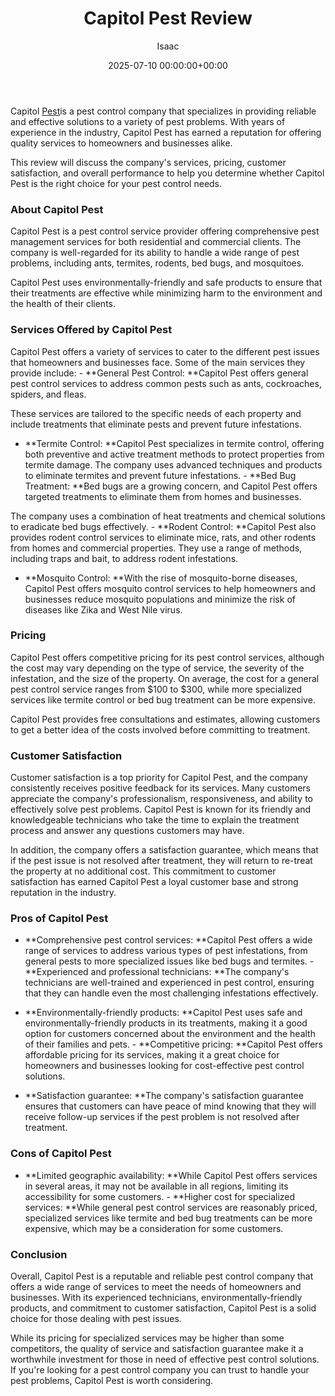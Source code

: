 ﻿---
title: Capitol Pest Review
description: Capitol Pest is a pest control company that specializes in providing reliable and effective solutions to a variety of pest problems.
slug: /capitol-pest-review/
date: 2025-07-10 00:00:00+00:00
lastmod: 2025-07-10 00:00:00+03:00
author: Isaac
categories:

- Guide
tags:

- guide

- capitol

- pest
layout: post
---

Capitol [Pest](https://pestpolicy.com/a-guide-to-preventing-pest-infestations-in-restaurants/)is a pest control company that specializes in providing reliable and effective solutions to a variety of pest problems. With years of experience in the industry, Capitol Pest has earned a reputation for offering quality services to homeowners and businesses alike.

This review will discuss the company's services, pricing, customer satisfaction, and overall performance to help you determine whether Capitol Pest is the right choice for your pest control needs.

###  About Capitol Pest

Capitol Pest is a pest control service provider offering comprehensive pest management services for both residential and commercial clients. The company is well-regarded for its ability to handle a wide range of pest problems, including ants, termites, rodents, bed bugs, and mosquitoes.

Capitol Pest uses environmentally-friendly and safe products to ensure that their treatments are effective while minimizing harm to the environment and the health of their clients.

###  Services Offered by Capitol Pest

Capitol Pest offers a variety of services to cater to the different pest issues that homeowners and businesses face. Some of the main services they provide include: - **General Pest Control: **Capitol Pest offers general pest control services to address common pests such as ants, cockroaches, spiders, and fleas.

These services are tailored to the specific needs of each property and include treatments that eliminate pests and prevent future infestations.

- **Termite Control: **Capitol Pest specializes in termite control, offering both preventive and active treatment methods to protect properties from termite damage. The company uses advanced techniques and products to eliminate termites and prevent future infestations. - **Bed Bug Treatment: **Bed bugs are a growing concern, and Capitol Pest offers targeted treatments to eliminate them from homes and businesses.

The company uses a combination of heat treatments and chemical solutions to eradicate bed bugs effectively. - **Rodent Control: **Capitol Pest also provides rodent control services to eliminate mice, rats, and other rodents from homes and commercial properties. They use a range of methods, including traps and bait, to address rodent infestations.

- **Mosquito Control: **With the rise of mosquito-borne diseases, Capitol Pest offers mosquito control services to help homeowners and businesses reduce mosquito populations and minimize the risk of diseases like Zika and West Nile virus.

###  Pricing

Capitol Pest offers competitive pricing for its pest control services, although the cost may vary depending on the type of service, the severity of the infestation, and the size of the property. On average, the cost for a general pest control service ranges from $100 to $300, while more specialized services like termite control or bed bug treatment can be more expensive.

Capitol Pest provides free consultations and estimates, allowing customers to get a better idea of the costs involved before committing to treatment.

###  Customer Satisfaction

Customer satisfaction is a top priority for Capitol Pest, and the company consistently receives positive feedback for its services. Many customers appreciate the company's professionalism, responsiveness, and ability to effectively solve pest problems. Capitol Pest is known for its friendly and knowledgeable technicians who take the time to explain the treatment process and answer any questions customers may have.

In addition, the company offers a satisfaction guarantee, which means that if the pest issue is not resolved after treatment, they will return to re-treat the property at no additional cost. This commitment to customer satisfaction has earned Capitol Pest a loyal customer base and strong reputation in the industry.

###  Pros of Capitol Pest

- **Comprehensive pest control services: **Capitol Pest offers a wide range of services to address various types of pest infestations, from general pests to more specialized issues like bed bugs and termites. - **Experienced and professional technicians: **The company's technicians are well-trained and experienced in pest control, ensuring that they can handle even the most challenging infestations effectively.

- **Environmentally-friendly products: **Capitol Pest uses safe and environmentally-friendly products in its treatments, making it a good option for customers concerned about the environment and the health of their families and pets. - **Competitive pricing: **Capitol Pest offers affordable pricing for its services, making it a great choice for homeowners and businesses looking for cost-effective pest control solutions.

- **Satisfaction guarantee: **The company's satisfaction guarantee ensures that customers can have peace of mind knowing that they will receive follow-up services if the pest problem is not resolved after treatment.

###  Cons of Capitol Pest

- **Limited geographic availability: **While Capitol Pest offers services in several areas, it may not be available in all regions, limiting its accessibility for some customers. - **Higher cost for specialized services: **While general pest control services are reasonably priced, specialized services like termite and bed bug treatments can be more expensive, which may be a consideration for some customers.

###  Conclusion

Overall, Capitol Pest is a reputable and reliable pest control company that offers a wide range of services to meet the needs of homeowners and businesses. With its experienced technicians, environmentally-friendly products, and commitment to customer satisfaction, Capitol Pest is a solid choice for those dealing with pest issues.

While its pricing for specialized services may be higher than some competitors, the quality of service and satisfaction guarantee make it a worthwhile investment for those in need of effective pest control solutions. If you're looking for a pest control company you can trust to handle your pest problems, Capitol Pest is worth considering.
